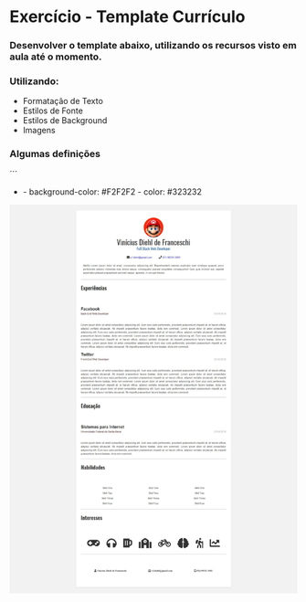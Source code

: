 # Exercício - Template Currículo

### Desenvolver o template abaixo, utilizando os recursos visto em aula até o momento.
### Utilizando:  
  - Formatação de Texto
  - Estilos de Fonte
  - Estilos de Background
  - Imagens

### Algumas definições
´´´
  - <body>
    - background-color: #F2F2F2
    - color: #323232
  
![alt text](https://github.com/V1n1c1us/aula-curriculo-template/blob/master/img/curriculo-vitae.jpg)

